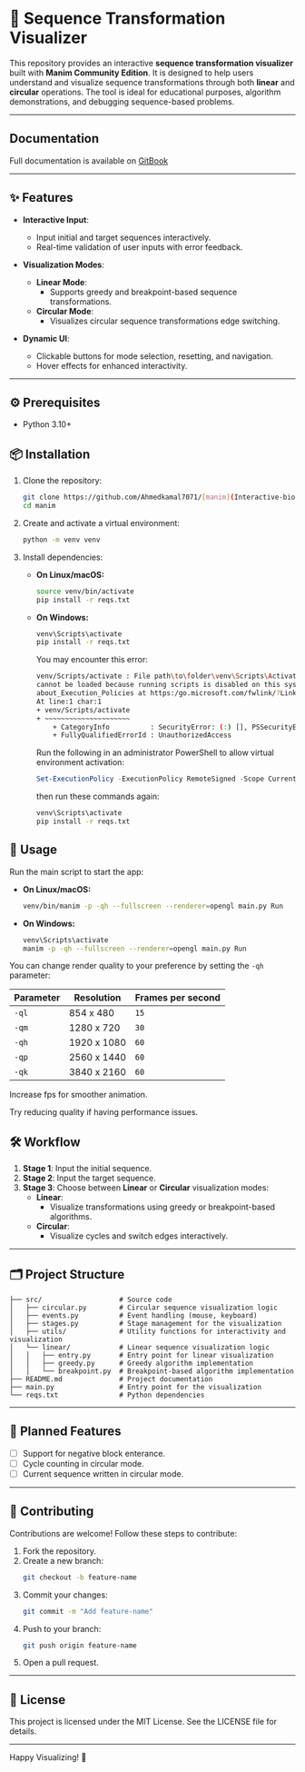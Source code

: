 # 🧬 Sequence Transformation Visualizer

This repository provides an interactive **sequence transformation visualizer** built with **Manim Community Edition**. It is designed to help users understand and visualize sequence transformations through both **linear** and **circular** operations. The tool is ideal for educational purposes, algorithm demonstrations, and debugging sequence-based problems.

---

## Documentation

Full documentation is available on [GitBook](https://ahmed-kamal.gitbook.io/bioinformatics-algorithms-using-manin)

---
## ✨ Features

- **Interactive Input**:
  - Input initial and target sequences interactively.
  - Real-time validation of user inputs with error feedback.

- **Visualization Modes**:
  - **Linear Mode**:
    - Supports greedy and breakpoint-based sequence transformations.
  - **Circular Mode**:
    - Visualizes circular sequence transformations edge switching.

- **Dynamic UI**:
  - Clickable buttons for mode selection, resetting, and navigation.
  - Hover effects for enhanced interactivity.

---

## ⚙️ Prerequisites

- Python 3.10+

## 📦 Installation

1. Clone the repository:
   ```bash
   git clone https://github.com/Ahmedkamal7071/[manim](Interactive-bioinformatics.git)
   cd manim
   ```

2. Create and activate a virtual environment:
   ```bash
   python -m venv venv
   ```

3. Install dependencies:

   - **On Linux/macOS:**
      ```bash
      source venv/bin/activate
      pip install -r reqs.txt
      ```
   - **On Windows:**  
      ```bash
      venv\Scripts\activate
      pip install -r reqs.txt
      ```
      
      You may encounter this error:
      ```bash
      venv/Scripts/activate : File path\to\folder\venv\Scripts\Activate.ps1
      cannot be loaded because running scripts is disabled on this system. For more information, see
      about_Execution_Policies at https:/go.microsoft.com/fwlink/?LinkID=135170.
      At line:1 char:1
      + venv/Scripts/activate
      + ~~~~~~~~~~~~~~~~~~~~~
          + CategoryInfo          : SecurityError: (:) [], PSSecurityException
          + FullyQualifiedErrorId : UnauthorizedAccess
      ```

      Run the following in an administrator PowerShell to allow virtual environment activation:

      ```powershell
      Set-ExecutionPolicy -ExecutionPolicy RemoteSigned -Scope CurrentUser
      ```

      then run these commands again:
      ```bash
      venv\Scripts\activate
      pip install -r reqs.txt
      ```

## 🚀 Usage

Run the main script to start the app:
- **On Linux/macOS:**
   ```bash
   venv/bin/manim -p -qh --fullscreen --renderer=opengl main.py Run
   ```

- **On Windows:**
   ```bash
   venv\Scripts\activate
   manim -p -qh --fullscreen --renderer=opengl main.py Run
   ```

You can change render quality to your preference by setting the `-qh` parameter:

|Parameter|Resolution|Frames per second|
|-----|----------|-|
|`-ql`| 854 x 480 | `15` |
|`-qm`| 1280 x 720 | `30` |
|`-qh`| 1920 x 1080 | `60` |
|`-qp`| 2560 x 1440 | `60` |
|`-qk`| 3840 x 2160 | `60` |

Increase fps for smoother animation.

Try reducing quality if having performance issues.

## 🛠️ Workflow

1. **Stage 1**: Input the initial sequence.
2. **Stage 2**: Input the target sequence.
3. **Stage 3**: Choose between **Linear** or **Circular** visualization modes:
   - **Linear**:
     - Visualize transformations using greedy or breakpoint-based algorithms.
   - **Circular**:
     - Visualize cycles and switch edges interactively.

---

## 🗂️ Project Structure

```
├── src/                   # Source code
│   ├── circular.py        # Circular sequence visualization logic
│   ├── events.py          # Event handling (mouse, keyboard)
│   ├── stages.py          # Stage management for the visualization
│   ├── utils/             # Utility functions for interactivity and visualization
│   └── linear/            # Linear sequence visualization logic
│   │   ├── entry.py       # Entry point for linear visualization
│   │   ├── greedy.py      # Greedy algorithm implementation
│   │   └── breakpoint.py  # Breakpoint-based algorithm implementation
├── README.md              # Project documentation
├── main.py                # Entry point for the visualization
└── reqs.txt               # Python dependencies
```

---

## 🔮 Planned Features

- [ ] Support for negative block enterance.
- [ ] Cycle counting in circular mode.
- [ ] Current sequence written in circular mode.

---

## 🤝 Contributing

Contributions are welcome! Follow these steps to contribute:

1. Fork the repository.
2. Create a new branch:
   ```bash
   git checkout -b feature-name
   ```
3. Commit your changes:
   ```bash
   git commit -m "Add feature-name"
   ```
4. Push to your branch:
   ```bash
   git push origin feature-name
   ```
5. Open a pull request.

---

## 📄 License

This project is licensed under the MIT License. See the LICENSE file for details.

---

Happy Visualizing! 🎥
